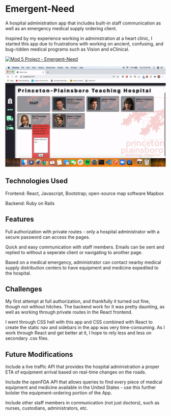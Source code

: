 # Emergent-Need

A hospital administration app that includes built-in staff communication as well as an emergency medical supply ordering client.

Inspired by my experience working in administration at a heart clinic, I started this app due to frustrations with working on ancient, confusing, and bug-ridden medical programs such as Vision and eClinical.

[![Mod 5 Project - Emergent-Need](https://img.youtube.com/vi/NjIBV7bWDUA/0.jpg)](https://youtu.be/NjIBV7bWDUA)

![Emergent-Need Demo](mod5.gif)



## Technologies Used

Frontend: React, Javascript, Bootstrap; open-source map software Mapbox

Backend: Ruby on Rails

## Features

Full authorization with private routes - only a hospital administrator with a secure password can access the pages.

Quick and easy communication with staff members. Emails can be sent and replied to without a seperate client or navigating to another page.

Based on a medical emergency, administrator can contact nearby medical supply distribution centers to have equipment and medicine expedited to the hospital.

## Challenges

My first attempt at full authorization, and thankfully it turned out fine, though not without hitches. The backend work for it was pretty daunting, as well as working through private routes in the React frontend.

I went through CSS hell with this app and CSS combined with React to create the static nav and sidebars in the app was very time-consuming. As I work through React and get better at it, I hope to rely less and less on secondary .css files.

## Future Modifications

Include a live traffic API that provides the hospital administration a proper ETA of equipment arrival based on real-time changes on the roads. 

Include the openFDA API that allows queries to find every piece of medical equipment and medicine available in the United States - use this further bolster the equipment-ordering portion of the App.

Include other staff members in communication (not just doctors), such as nurses, custodians, administrators, etc.
